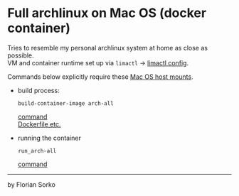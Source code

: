 # Full archlinux on Mac OS (docker container)

Tries to resemble my personal archlinux system at home as close as possible.  
VM and container runtime set up via `limactl` -> [limactl config](https://github.com/diepfote/dot-files/blob/25f80250cfdd92b2a04c374915c9c0e5628a009f/.lima/default/lima.yaml).

Commands below explicitly require these [Mac OS host mounts](https://github.com/diepfote/dot-files/blob/25f80250cfdd92b2a04c374915c9c0e5628a009f/.lima/default/lima.yaml#L34).

* build process:  
  
  ```
  build-container-image arch-all
  ```

  [command](https://github.com/diepfote/dockerfiles/blob/1c2161a0eb6684516015cfddf2f81db2c4552dcc/bin/build-container-image)  
  [Dockerfile etc.](https://github.com/diepfote/dockerfiles/tree/cd54932a801134daf13ae62c5a8133bd5855fd1b/arch-all)

* running the container

  ```
  run_arch-all
  ```

  [command](https://github.com/diepfote/dockerfiles/blob/8b280ab183278b1b568bea660fe001521c02a640/bin/run_arch-all)


---

by Florian Sorko
